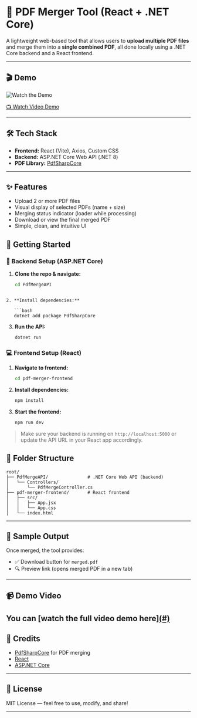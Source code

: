 ﻿# 📄 PDF Merger Tool (React + .NET Core)

A lightweight web-based tool that allows users to **upload multiple PDF files** and merge them into a **single combined PDF**, all done locally using a .NET Core backend and a React frontend.

---

## 🎬 Demo

![Watch the Demo](https://drive.google.com/file/d/1-vZx2zjosBEDpqCewY7zYb_p7nEJdVTp/view?usp=sharing)  
<!-- Replace the line above with actual video embedding if hosting on YouTube or Loom -->
[📺 Watch Video Demo](https://drive.google.com/file/d/1-vZx2zjosBEDpqCewY7zYb_p7nEJdVTp/view?usp=sharing) <!-- Replace `#` with your video link -->

---

## 🛠 Tech Stack

- **Frontend:** React (Vite), Axios, Custom CSS
- **Backend:** ASP.NET Core Web API (.NET 8)
- **PDF Library:** [PdfSharpCore](https://github.com/ststeiger/PdfSharpCore)

---

## ✨ Features

- Upload 2 or more PDF files
- Visual display of selected PDFs (name + size)
- Merging status indicator (loader while processing)
- Download or view the final merged PDF
- Simple, clean, and intuitive UI



## 🚀 Getting Started

### 🔗 Backend Setup (ASP.NET Core)

1. **Clone the repo & navigate:**
   ```bash
   cd PdfMergeAPI
```

2. **Install dependencies:**

   ```bash
   dotnet add package PdfSharpCore
   ```

3. **Run the API:**

   ```bash
   dotnet run
   ```

### 💻 Frontend Setup (React)

1. **Navigate to frontend:**

   ```bash
   cd pdf-merger-frontend
   ```

2. **Install dependencies:**

   ```bash
   npm install
   ```

3. **Start the frontend:**

   ```bash
   npm run dev
   ```

> Make sure your backend is running on `http://localhost:5000` or update the API URL in your React app accordingly.



## 📂 Folder Structure

```
root/
├── PdfMergeAPI/               # .NET Core Web API (backend)
│   └── Controllers/
│       └── PdfMergeController.cs
├── pdf-merger-frontend/       # React frontend
│   ├── src/
│   │   ├── App.jsx
│   │   └── App.css
│   └── index.html
```

---

## 📄 Sample Output

Once merged, the tool provides:

* ✅ Download button for `merged.pdf`
* 🔍 Preview link (opens merged PDF in a new tab)

---

## 📹 Demo Video

You can [watch the full video demo here][(#)](https://drive.google.com/file/d/1-vZx2zjosBEDpqCewY7zYb_p7nEJdVTp/view?usp=sharing) 
---

## 🙌 Credits

* [PdfSharpCore](https://github.com/ststeiger/PdfSharpCore) for PDF merging
* [React](https://reactjs.org/)
* [ASP.NET Core](https://dotnet.microsoft.com/)

---

## 📜 License

MIT License — feel free to use, modify, and share!

---




